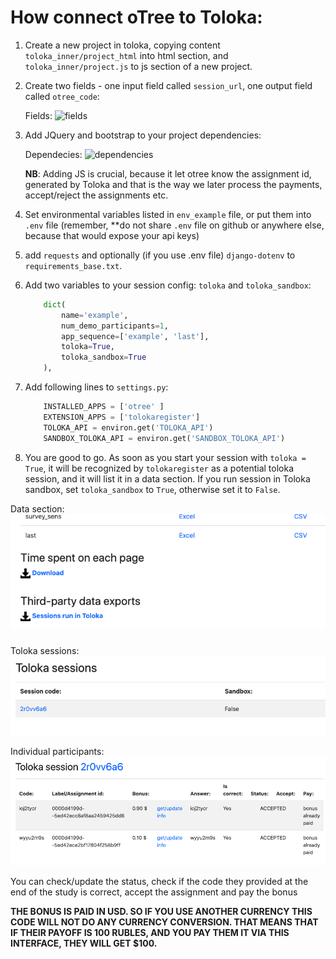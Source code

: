 # How connect oTree to Toloka:

1. Create a new project in toloka, copying  content `toloka_inner/project_html` into html section, and
`toloka_inner/project.js` to js section of a new project.
2. Create two fields - one input field called `session_url`, one output field called `otree_code`:

    Fields: 
    ![fields][fields]
    
    [fields]: docs/img/input_output.png "Fields"
1. Add JQuery and bootstrap to your project dependencies:

    Dependecies:
    ![dependencies][dependencies]
    
    [dependencies]: docs/img/dependencies.png "Dependecies"

    **NB**: Adding JS is crucial, because it let otree know the assignment id, generated by Toloka and that is the way
    we later process the payments, accept/reject the assignments etc.
    
3. Set environmental variables listed in `env_example` file, or put them into `.env` file (remember, **do not share 
`.env` file on github or anywhere else, because that would expose your api keys)

4. add `requests` and optionally (if you use .env file) `django-dotenv` to `requirements_base.txt`.
 
4. Add two variables to your session config: `toloka` and `toloka_sandbox`:
    ```python
        dict(
            name='example',
            num_demo_participants=1,
            app_sequence=['example', 'last'],
            toloka=True,
            toloka_sandbox=True
        ),
    ```

5. Add following lines to `settings.py`:
    ```python
        INSTALLED_APPS = ['otree' ]
        EXTENSION_APPS = ['tolokaregister']
        TOLOKA_API = environ.get('TOLOKA_API')
        SANDBOX_TOLOKA_API = environ.get('SANDBOX_TOLOKA_API')
    ```

6. You are good to go. As soon as you start your session with `toloka = True`, it will be recognized by 
`tolokaregister` as a potential toloka session, and it will list it in a data section. If you run session in 
Toloka sandbox, set `toloka_sandbox` to `True`, otherwise set it to `False`.


Data section:![t3][t3]

Toloka sessions:![t1][t1]

Individual participants:![t2][t2]

You can check/update the status, check if the code they provided at the end of the study is correct, 
accept the assignment and pay the bonus

**THE BONUS IS PAID IN USD. SO IF YOU USE ANOTHER CURRENCY THIS CODE WILL NOT DO ANY CURRENCY CONVERSION.
THAT MEANS THAT IF THEIR PAYOFF IS 100 RUBLES, AND YOU PAY THEM IT VIA THIS INTERFACE, THEY WILL GET $100.**  

[t1]: docs/img/t1.png "t1"    
[t2]: docs/img/t2.png "t2"    
[t3]: docs/img/t3.png "t3"    
